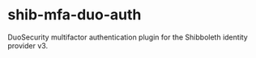 # shib-mfa-duo-auth
DuoSecurity multifactor authentication plugin for the Shibboleth identity provider v3.

